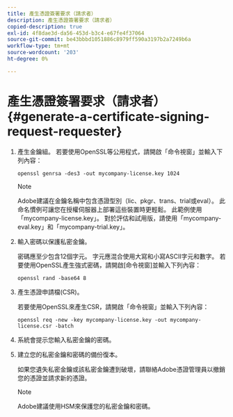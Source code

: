 ```yaml
---
title: 產生憑證簽署要求（請求者）
description: 產生憑證簽署要求（請求者）
copied-description: true
exl-id: 4f8dae3d-da56-453d-b3c4-e67fe4f37064
source-git-commit: be43bbbd1051886c8979ff590a3197b2a7249b6a
workflow-type: tm+mt
source-wordcount: '203'
ht-degree: 0%

---
```


# 產生憑證簽署要求（請求者） {#generate-a-certificate-signing-request-requester}

1. 產生金鑰組。 若要使用OpenSSL等公用程式，請開啟「命令視窗」並輸入下列內容：

   ```
   openssl genrsa -des3 -out mycompany-license.key 1024
   ```

   >[!NOTE]
   >
   >Adobe建議在金鑰名稱中包含憑證型別（lic、pkgr、trans、trial或eval）。 此命名慣例可讓您在授權伺服器上部署這些裝置時更輕鬆。 此範例使用「mycompany-license.key」。 對於評估和試用版，請使用「mycompany-eval.key」和「mycompany-trial.key」。

1. 輸入密碼以保護私密金鑰。

   密碼應至少包含12個字元。 字元應混合使用大寫和小寫ASCII字元和數字。 若要使用OpenSSL產生強式密碼，請開啟[命令視窗]並輸入下列內容：

   ```
   openssl rand -base64 8
   ```

1. 產生憑證申請檔(CSR)。

   若要使用OpenSSL來產生CSR，請開啟「命令視窗」並輸入下列內容：

   ```
   openssl req -new -key mycompany-license.key -out mycompany-license.csr -batch 
   ```

1. 系統會提示您輸入私密金鑰的密碼。
1. 建立您的私密金鑰和密碼的備份復本。

   如果您遺失私密金鑰或該私密金鑰遭到破壞，請聯絡Adobe憑證管理員以撤銷您的憑證並請求新的憑證。

   >[!NOTE]
   >
   >Adobe建議使用HSM來保護您的私密金鑰和密碼。
